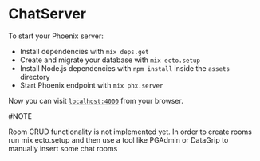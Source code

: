 # ChatServer

To start your Phoenix server:

  * Install dependencies with `mix deps.get`
  * Create and migrate your database with `mix ecto.setup`
  * Install Node.js dependencies with `npm install` inside the `assets` directory
  * Start Phoenix endpoint with `mix phx.server`

Now you can visit [`localhost:4000`](http://localhost:4000) from your browser.

#NOTE

Room CRUD functionality is not implemented yet. In order to create rooms run mix ecto.setup and then use a tool like PGAdmin or DataGrip to manually insert some chat rooms
